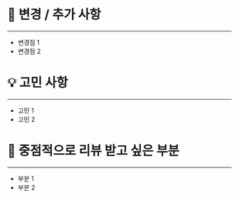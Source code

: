 # 🔨 변경 / 추가 사항
- - -
- 변경점 1
- 변경점 2
# 💡 고민 사항
- - -
- 고민 1
- 고민 2
# 📌 중점적으로 리뷰 받고 싶은 부분
- - -
- 부분 1
- 부분 2


